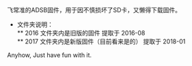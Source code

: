 飞常准的ADSB固件，用于因不慎损坏了SD卡，又懒得下载固件。    
* 文件夹说明：    
** 2016 文件夹内是旧版的固件 提取于 2016-08    
** 2017 文件夹内是新版固件（目前看来是的） 提取于 2018-01    

Anyhow, Just have fun with it.

